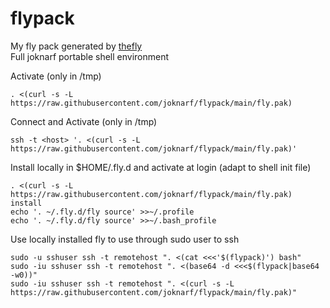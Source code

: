 # flypack
My fly pack generated by [thefly](https://gihub.com/joknarf/thefly)  
Full joknarf portable shell environment

Activate (only in /tmp)
```
. <(curl -s -L https://raw.githubusercontent.com/joknarf/flypack/main/fly.pak)
```

Connect and Activate (only in /tmp)
```
ssh -t <host> '. <(curl -s -L https://raw.githubusercontent.com/joknarf/flypack/main/fly.pak)'
```

Install locally in $HOME/.fly.d and activate at login (adapt to shell init file)
```
. <(curl -s -L https://raw.githubusercontent.com/joknarf/flypack/main/fly.pak) install
echo '. ~/.fly.d/fly source' >>~/.profile
echo '. ~/.fly.d/fly source' >>~/.bash_profile
```

Use locally installed fly to use through sudo user to ssh
```
sudo -u sshuser ssh -t remotehost ". <(cat <<<'$(flypack)') bash"
sudo -iu sshuser ssh -t remotehost ". <(base64 -d <<<$(flypack|base64 -w0))"
sudo -iu sshuser ssh -t remotehost ". <(curl -s -L https://raw.githubusercontent.com/joknarf/flypack/main/fly.pak)"
```
